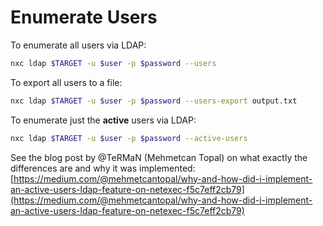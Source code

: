 # Enumerate Users

To enumerate all users via LDAP:

```bash
nxc ldap $TARGET -u $user -p $password --users
```

To export all users to a file:

```bash
nxc ldap $TARGET -u $user -p $password --users-export output.txt
```

To enumerate just the **active** users via LDAP:

```bash
nxc ldap $TARGET -u $user -p $password --active-users
```
See the blog post by @TeRMaN (Mehmetcan Topal) on what exactly the differences are and why it was implemented: [https://medium.com/@mehmetcantopal/why-and-how-did-i-implement-an-active-users-ldap-feature-on-netexec-f5c7eff2cb79](https://medium.com/@mehmetcantopal/why-and-how-did-i-implement-an-active-users-ldap-feature-on-netexec-f5c7eff2cb79)
